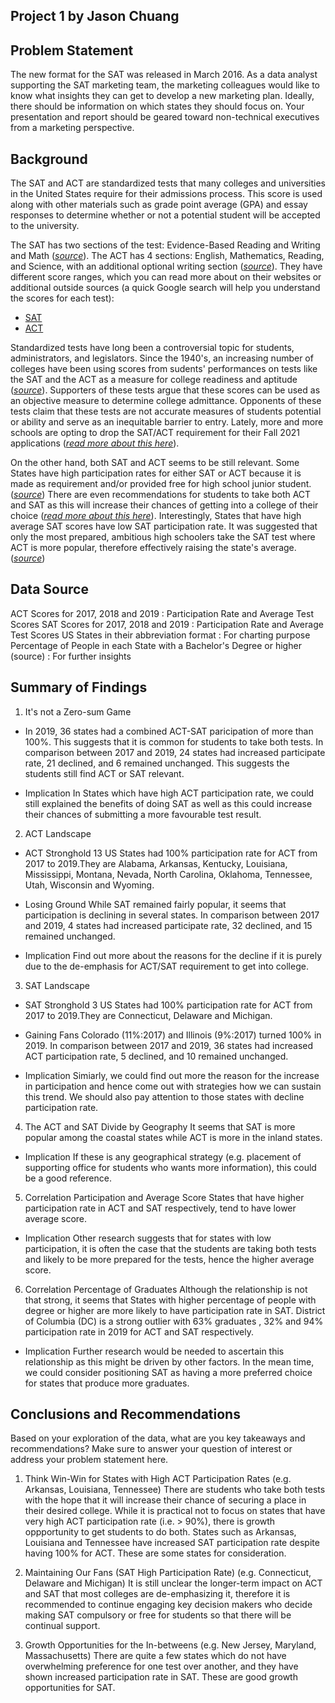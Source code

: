 ## Project 1 by Jason Chuang


## Problem Statement
The new format for the SAT was released in March 2016. As a data analyst supporting the SAT marketing team, the marketing colleagues would like to know what insights they can get to develop a new marketing plan. Ideally, there should be information on which states they should focus on. Your presentation and report should be geared toward non-technical executives from a marketing perspective.

## Background
The SAT and ACT are standardized tests that many colleges and universities in the United States require for their admissions process. This score is used along with other materials such as grade point average (GPA) and essay responses to determine whether or not a potential student will be accepted to the university.

The SAT has two sections of the test: Evidence-Based Reading and Writing and Math ([*source*](https://www.princetonreview.com/college/sat-sections)). The ACT has 4 sections: English, Mathematics, Reading, and Science, with an additional optional writing section ([*source*](https://www.act.org/content/act/en/products-and-services/the-act/scores/understanding-your-scores.html)). They have different score ranges, which you can read more about on their websites or additional outside sources (a quick Google search will help you understand the scores for each test):
* [SAT](https://collegereadiness.collegeboard.org/sat)
* [ACT](https://www.act.org/content/act/en.html)

Standardized tests have long been a controversial topic for students, administrators, and legislators. Since the 1940's, an increasing number of colleges have been using scores from sudents' performances on tests like the SAT and the ACT as a measure for college readiness and aptitude ([*source*](https://www.minotdailynews.com/news/local-news/2017/04/a-brief-history-of-the-sat-and-act/)). Supporters of these tests argue that these scores can be used as an objective measure to determine college admittance. Opponents of these tests claim that these tests are not accurate measures of students potential or ability and serve as an inequitable barrier to entry. Lately, more and more schools are opting to drop the SAT/ACT requirement for their Fall 2021 applications ([*read more about this here*](https://www.cnn.com/2020/04/14/us/coronavirus-colleges-sat-act-test-trnd/index.html)).

On the other hand, both SAT and ACT seems to be still relevant. Some States have high participation rates for either SAT or ACT because it is made as requirement and/or provided free for high school junior student.  ([*source*](https://blog.prepscholar.com/which-states-require-the-sat)) There are even recommendations for students to take both ACT and SAT as this will increase their chances of getting into a college of their choice ([*read more about this here*](https://kdcollegeprep.com/should-i-take-both-act-sat-tests/)). Interestingly, States that have high average SAT scores have low SAT participation rate. It was suggested that only the most prepared, ambitious high schoolers take the SAT test where ACT is more popular, therefore effectively raising the state's average. ([*source*](https://blog.prepscholar.com/average-sat-scores-by-state-most-recent))


## Data Source
ACT Scores for 2017, 2018 and 2019 : Participation Rate and Average Test Scores
SAT Scores for 2017, 2018 and 2019 : Participation Rate and Average Test Scores
US States in their abbreviation format : For charting purpose
Percentage of People in each State with a Bachelor's Degree or higher (source) : For further insights


## Summary of Findings

1. It's not a Zero-sum Game

- In 2019, 36 states had a combined ACT-SAT paricipation of more than 100%. This suggests that it is common for students to take both tests. In comparison between 2017 and 2019, 24 states had increased participate rate, 21 declined, and 6 remained unchanged. This suggests the students still find ACT or SAT relevant.

 - Implication
In States which have high ACT participation rate, we could still explained the benefits of doing SAT as well as this could increase their chances of submitting a more favourable test result.


2. ACT Landscape

- ACT Stronghold
13 US States had 100% participation rate for ACT from 2017 to 2019.They are Alabama, Arkansas, Kentucky, Louisiana, Mississippi, Montana, Nevada, North Carolina, Oklahoma, Tennessee, Utah, Wisconsin and Wyoming.

- Losing Ground
While SAT remained fairly popular, it seems that participation is declining in several states. In comparison between 2017 and 2019, 4 states had increased participate rate, 32 declined, and 15 remained unchanged.

- Implication
Find out more about the reasons for the decline if it is purely due to the de-emphasis for ACT/SAT requirement to get into college.

3. SAT Landscape

- SAT Stronghold
3 US States had 100% participation rate for ACT from 2017 to 2019.They are Connecticut, Delaware and Michigan.

- Gaining Fans
Colorado (11%:2017) and Illinois (9%:2017) turned 100% in 2019. In comparison between 2017 and 2019, 36 states had increased ACT participation rate, 5 declined, and 10 remained unchanged.

- Implication
Simiarly, we could find out more the reason for the increase in participation and hence come out with strategies how we can sustain this trend. We should also pay attention to those states with decline participation rate.


4. The ACT and SAT Divide by Geography
It seems that SAT is more popular among the coastal states while ACT is more in the inland states.

- Implication
If these is any geographical strategy (e.g. placement of supporting office for students who wants more information), this could be a good reference.

5. Correlation Participation and Average Score
States that have higher participation rate in ACT and SAT respectively, tend to have lower average score.

- Implication
Other research suggests that for states with low participation, it is often the case that the students are taking both tests and likely to be more prepared for the tests, hence the higher average score.

6. Correlation Percentage of Graduates
Although the relationship is not that strong, it seems that States with higher percentage of people with degree or higher are more likely to have participation rate in SAT. District of Columbia (DC) is a strong outlier with 63% graduates , 32% and 94% participation rate in 2019 for ACT and SAT respectively.

- Implication
Further research would be needed to ascertain this relationship as this might be driven by other factors. In the mean time, we could consider positioning SAT as having a more preferred choice for states that produce more graduates.

## Conclusions and Recommendations

Based on your exploration of the data, what are you key takeaways and recommendations? Make sure to answer your question of interest or address your problem statement here.

1. Think Win-Win for States with High ACT Participation Rates (e.g. Arkansas, Louisiana, Tennessee)
There are students who take both tests with the hope that it will increase their chance of securing a place in their desired college. While it is practical not to focus on states that have very high ACT participation rate (i.e. > 90%), there is growth oppportunity to get students to do both. States such as Arkansas, Louisiana and Tennessee have increased SAT participation rate despite having 100% for ACT. These are some states for consideration.

2. Maintaining Our Fans (SAT High Participation Rate) (e.g. Connecticut, Delaware and Michigan)
It is still unclear the longer-term impact on ACT and SAT that most colleges are de-emphasizing it, therefore it is recommended to continue engaging key decision makers who decide making SAT compulsory or free for students so that there will be continual support.

3. Growth Opportunities for the In-betweens (e.g. New Jersey, Maryland, Massachusetts)
There are quite a few states which do not have overwhelming preference for one test over another, and they have shown increased participation rate in SAT. These are good growth opportunities for SAT.
